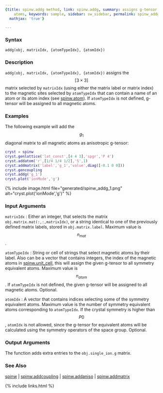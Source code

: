 ```yaml
---
{title: spinw.addg method, link: spinw.addg, summary: assigns g-tensor to magnetic
    atoms, keywords: sample, sidebar: sw_sidebar, permalink: spinw_addg.html, folder: spinw,
  mathjax: 'true'}

---
```

  
### Syntax
  
`addg(obj, matrixIdx, {atomTypeIdx}, {atomIdx})`
  
### Description
  
`addg(obj, matrixIdx, {atomTypeIdx}, {atomIdx})` assigns the
$$[3\times 3]$$ matrix selected by `matrixIdx` (using either the matrix
label or matrix index) to the magnetic sites selected by `atomTypeIdx`
that can contain a name of an atom or its atom index (see [spinw.atom](spinw_atom.html)).
If `atomTypeIdx` is not defined, g-tensor will be assigned to all
magnetic atoms.
  
### Examples
  
The following example will add the $$g_1$$ diagonal matrix to all magnetic
atoms as anisotropic g-tensor:
  
```matlab
cryst = spinw
cryst.genlattice('lat_const',[4 4 3],'spgr','P 4')
cryst.addatom('r',[1/4 1/4 1/2],'S',1)
cryst.addmatrix('label','g_1','value',diag([-0.1 0 0]))
cryst.gencoupling
cryst.addg('g_1')
cryst.plot('ionMode','g')
```
 
{% include image.html file="generated/spinw_addg_1.png" alt="cryst.plot('ionMode','g')" %}
  
### Input Arguments
  
`matrixIdx`
: Either an integer, that selects the matrix
  `obj.matrix.mat(:,:,matrixIdx)`, or a string identical to one
  of the previously defined matrix labels, stored in
  `obj.matrix.label`. Maximum value is $$n_{mat}$$.
  
`atomTypeIdx`
: String or cell of strings that select magnetic atoms by
  their label. Also can be a vector that contains integers, the index of
  the magnetic atoms in [spinw.unit_cell](spinw_unit_cell.html), this will assign the given
  g-tensor to all symmetry equivalent atoms. Maximum value is $$n_{atom}$$.
  If `atomTypeIdx` is not defined, the given g-tensor will be assigned to
  all magnetic atoms. Optional.
 
`atomIdx`
: A vector that contains indices selecting some of the
  symmetry equivalent atoms. Maximum value is the number of symmetry
  equivalent atoms corresponding to `atomTypeIdx`. If the crystal
  symmetry is higher than $$P0$$, `atomIdx` is not allowed, since the
  g-tensor for equivalent atoms will be calculated using the symmetry
  operators of the space group. Optional.
  
### Output Arguments
  
The function adds extra entries to the `obj.single_ion.g` matrix.
  
### See Also
  
[spinw](spinw.html) \| [spinw.addcoupling](spinw_addcoupling.html) \| [spinw.addaniso](spinw_addaniso.html) \| [spinw.addmatrix](spinw_addmatrix.html)
 

{% include links.html %}
